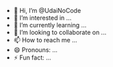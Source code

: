 - 👋 Hi, I’m @UdaiNoCode
- 👀 I’m interested in ...
- 🌱 I’m currently learning ...
- 💞️ I’m looking to collaborate on ...
- 📫 How to reach me ...
- 😄 Pronouns: ...
- ⚡ Fun fact: ...

<!---
UdaiNoCode/UdaiNoCode is a ✨ special ✨ repository because its `README.md` (this file) appears on your GitHub profile.
You can click the Preview link to take a look at your changes.
--->
